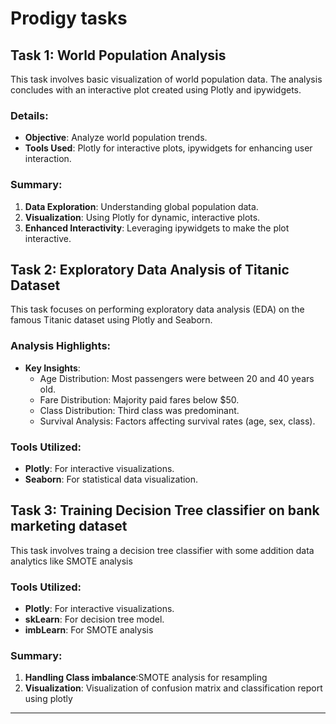 # Prodigy tasks

## Task 1: World Population Analysis

This task involves basic visualization of world population data. The analysis concludes with an interactive plot created using Plotly and ipywidgets.

### Details:
- **Objective**: Analyze world population trends.
- **Tools Used**: Plotly for interactive plots, ipywidgets for enhancing user interaction.

### Summary:
1. **Data Exploration**: Understanding global population data.
2. **Visualization**: Using Plotly for dynamic, interactive plots.
3. **Enhanced Interactivity**: Leveraging ipywidgets to make the plot interactive.

## Task 2: Exploratory Data Analysis of Titanic Dataset

This task focuses on performing exploratory data analysis (EDA) on the famous Titanic dataset using Plotly and Seaborn.

### Analysis Highlights:
- **Key Insights**:
  - Age Distribution: Most passengers were between 20 and 40 years old.
  - Fare Distribution: Majority paid fares below $50.
  - Class Distribution: Third class was predominant.
  - Survival Analysis: Factors affecting survival rates (age, sex, class).

### Tools Utilized:
- **Plotly**: For interactive visualizations.
- **Seaborn**: For statistical data visualization.

## Task 3: Training Decision Tree classifier on bank marketing dataset
This task involves traing a decision tree classifier with some addition data analytics like SMOTE analysis

### Tools Utilized:
- **Plotly**: For interactive visualizations.
- **skLearn**: For decision tree model.
- **imbLearn**: For SMOTE analysis
  
### Summary:
1. **Handling Class imbalance**:SMOTE analysis for resampling
2. **Visualization**: Visualization of confusion matrix and classification report using plotly


---


